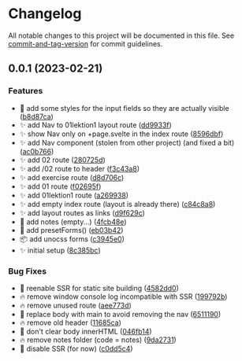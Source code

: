 # Changelog

All notable changes to this project will be documented in this file. See [commit-and-tag-version](https://github.com/absolute-version/commit-and-tag-version) for commit guidelines.

## 0.0.1 (2023-02-21)


### Features

* :lipstick: add some styles for the input fields so they are actually visible ([b8d87ca](https://github.com/henrikvilhelmberglund/javascript-2-svelte/commit/b8d87cab542ff9c6559eff3e78248edaad2e40cd))
* :sparkles: add Nav to 01lektion1 layout route ([dd9933f](https://github.com/henrikvilhelmberglund/javascript-2-svelte/commit/dd9933f111d835c85104629e5e515bb0b2127c50))
* :sparkles: show Nav only on +page.svelte in the index route ([8596dbf](https://github.com/henrikvilhelmberglund/javascript-2-svelte/commit/8596dbffe333b8d0f3b4124e9fd9b91ab53bda96))
* :sparkles: add Nav component (stolen from other project) (and fixed a bit) ([ac0b766](https://github.com/henrikvilhelmberglund/javascript-2-svelte/commit/ac0b7666a21a1d4a27623a406732291ae3e30480))
* :sparkles: add 02 route ([280725d](https://github.com/henrikvilhelmberglund/javascript-2-svelte/commit/280725d57f776100bb3dd731fba0e3f19746adcd))
* :sparkles: add /02 route to header ([f3c43a8](https://github.com/henrikvilhelmberglund/javascript-2-svelte/commit/f3c43a88c6654f8646dc03d8636bc26d030bc49d))
* :sparkles: add exercise route ([d8d706c](https://github.com/henrikvilhelmberglund/javascript-2-svelte/commit/d8d706c0e77bb2661551db8ea10a9d6d9b41f5b1))
* :sparkles: add 01 route ([f02695f](https://github.com/henrikvilhelmberglund/javascript-2-svelte/commit/f02695ff4993e777c589662a599f13ec6a7be27c))
* :sparkles: add 01lektion1 route ([a269938](https://github.com/henrikvilhelmberglund/javascript-2-svelte/commit/a269938ca3fca6e76b4e149c1155046d258d321a))
* :sparkles: add empty index route (layout is already there) ([c84c8a8](https://github.com/henrikvilhelmberglund/javascript-2-svelte/commit/c84c8a8af850e7779e8ce9df0d6326ce313f48af))
* :sparkles: add layout routes as links ([d9f629c](https://github.com/henrikvilhelmberglund/javascript-2-svelte/commit/d9f629c8c71449876c1fe50f84c0077875359e97))
* :memo: add notes (empty...) ([4fcb48e](https://github.com/henrikvilhelmberglund/javascript-2-svelte/commit/4fcb48ed16213f8973d0222c9a727c8cc7599533))
* :wrench: add presetForms() ([eb03b42](https://github.com/henrikvilhelmberglund/javascript-2-svelte/commit/eb03b428092755105844cb2512d54d0692dced79))
* :package: add unocss forms ([c3945e0](https://github.com/henrikvilhelmberglund/javascript-2-svelte/commit/c3945e06941c3ffbd09a00a149fe039c245e4d4a))
* :sparkles: initial setup ([8c385bc](https://github.com/henrikvilhelmberglund/javascript-2-svelte/commit/8c385bcd7050c07b32f284da74fa2004e679f6cc))


### Bug Fixes

* :bug: reenable SSR for static site building ([4582dd0](https://github.com/henrikvilhelmberglund/javascript-2-svelte/commit/4582dd0e530f70751589ea930e9421a4eb169e0f))
* :fire: remove window console log incompatible with SSR ([199792b](https://github.com/henrikvilhelmberglund/javascript-2-svelte/commit/199792bda710b6807796d72752d91de484eb4f29))
* :fire: remove unused route ([aee773d](https://github.com/henrikvilhelmberglund/javascript-2-svelte/commit/aee773ddec7b59e09926856c3f0265d6a52c93ce))
* :bug: replace body with main to avoid removing the nav ([6511190](https://github.com/henrikvilhelmberglund/javascript-2-svelte/commit/65111902782171956df72b0575f3761720081952))
* :fire: remove old header ([11685ca](https://github.com/henrikvilhelmberglund/javascript-2-svelte/commit/11685ca2cce3237ed7243a627e9468280f738ce5))
* :bug: don't clear body innerHTML ([046fb14](https://github.com/henrikvilhelmberglund/javascript-2-svelte/commit/046fb14ed0b25dcea297b8b797962f5f29c7f06c))
* :fire: remove notes folder (code = notes) ([9da2731](https://github.com/henrikvilhelmberglund/javascript-2-svelte/commit/9da27319705235dd913fabf249b1b1f204d11b4a))
* :bug: disable SSR (for now) ([c0dd5c4](https://github.com/henrikvilhelmberglund/javascript-2-svelte/commit/c0dd5c4868b1eb5901aaa207efd8ee87a5668238))
